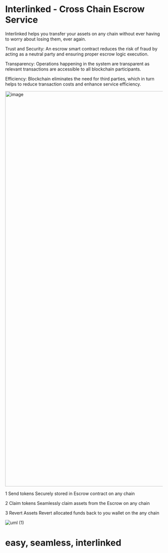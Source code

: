 # Interlinked - Cross Chain Escrow Service

Interlinked helps you transfer your assets on any chain without ever having to worry about losing them, ever again.

Trust and Security: An escrow smart contract reduces the risk of fraud by acting as a neutral party and ensuring proper escrow logic execution.

Transparency: Operations happening in the system are transparent as relevant transactions are accessible to all blockchain participants.

Efficiency: Blockchain eliminates the need for third parties, which in turn helps to reduce transaction costs and enhance service efficiency.


<img width="1264" alt="image" src="https://github.com/fabianferno/interlinked/assets/57835412/7fc6ca7e-c8f3-4ef0-bc0d-ac6fbfe5c95c">

1
Send tokens
Securely stored in Escrow contract on any chain

2
Claim tokens
Seamlessly claim assets from the Escrow on any chain

3
Revert Assets
Revert allocated funds back to you wallet on the any chain

![uml (1)](https://github.com/fabianferno/interlinked/assets/57835412/cd346414-4e1b-44d1-91dd-09586fe1d48f)

# easy, seamless, interlinked
